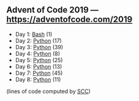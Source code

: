 ## Advent of Code 2019 — https://adventofcode.com/2019

 - Day 1: [Bash](/aoc2019/01/solution.sh) (1)
 - Day 2: [Python](/aoc2019/02/solution.py) (17)
 - Day 3: [Python](/aoc2019/03/solution.py) (39)
 - Day 4: [Python](/aoc2019/04/solution.py) (8)
 - Day 5: [Python](/aoc2019/05/solution.py) (25)
 - Day 6: [Python](/aoc2019/06/solution.py) (13)
 - Day 7: [Python](/aoc2019/07/solution.py) (45)
 - Day 8: [Python](/aoc2019/08/solution.py) (11)

(lines of code computed by [SCC](https://github.com/boyter/scc))
